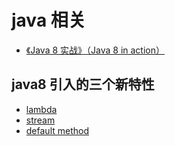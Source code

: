 # java 相关

- [《Java 8 实战》（Java 8 in action）](https://item.jd.com/11917790.html)

## java8 引入的三个新特性

- [lambda](lambda.md)
- [stream](stream.md)
- [default method](default-method.md)